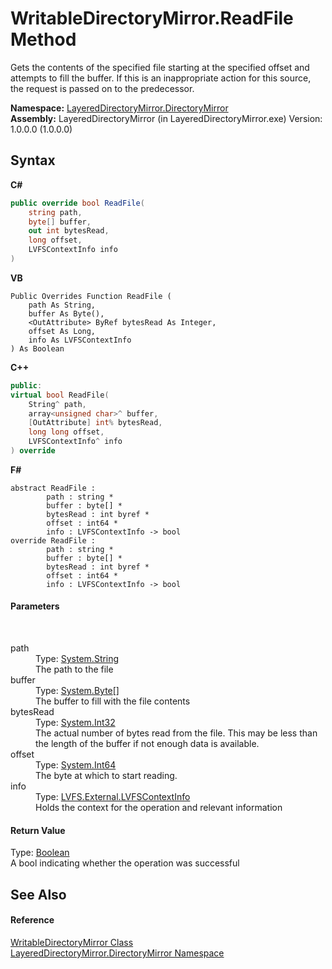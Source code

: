 # WritableDirectoryMirror.ReadFile Method 
 

Gets the contents of the specified file starting at the specified offset and attempts to fill the buffer. If this is an inappropriate action for this source, the request is passed on to the predecessor.

**Namespace:**&nbsp;<a href="8e43a026-b829-c5d6-efc2-1a8c2a152363">LayeredDirectoryMirror.DirectoryMirror</a><br />**Assembly:**&nbsp;LayeredDirectoryMirror (in LayeredDirectoryMirror.exe) Version: 1.0.0.0 (1.0.0.0)

## Syntax

**C#**<br />
``` C#
public override bool ReadFile(
	string path,
	byte[] buffer,
	out int bytesRead,
	long offset,
	LVFSContextInfo info
)
```

**VB**<br />
``` VB
Public Overrides Function ReadFile ( 
	path As String,
	buffer As Byte(),
	<OutAttribute> ByRef bytesRead As Integer,
	offset As Long,
	info As LVFSContextInfo
) As Boolean
```

**C++**<br />
``` C++
public:
virtual bool ReadFile(
	String^ path, 
	array<unsigned char>^ buffer, 
	[OutAttribute] int% bytesRead, 
	long long offset, 
	LVFSContextInfo^ info
) override
```

**F#**<br />
``` F#
abstract ReadFile : 
        path : string * 
        buffer : byte[] * 
        bytesRead : int byref * 
        offset : int64 * 
        info : LVFSContextInfo -> bool 
override ReadFile : 
        path : string * 
        buffer : byte[] * 
        bytesRead : int byref * 
        offset : int64 * 
        info : LVFSContextInfo -> bool 
```


#### Parameters
&nbsp;<dl><dt>path</dt><dd>Type: <a href="http://msdn2.microsoft.com/en-us/library/s1wwdcbf" target="_blank">System.String</a><br />The path to the file</dd><dt>buffer</dt><dd>Type: <a href="http://msdn2.microsoft.com/en-us/library/yyb1w04y" target="_blank">System.Byte</a>[]<br />The buffer to fill with the file contents</dd><dt>bytesRead</dt><dd>Type: <a href="http://msdn2.microsoft.com/en-us/library/td2s409d" target="_blank">System.Int32</a><br />The actual number of bytes read from the file. This may be less than the length of the buffer if not enough data is available.</dd><dt>offset</dt><dd>Type: <a href="http://msdn2.microsoft.com/en-us/library/6yy583ek" target="_blank">System.Int64</a><br />The byte at which to start reading.</dd><dt>info</dt><dd>Type: <a href="09c74a4d-3965-0d4b-f9f9-f9b54f7d56d9">LVFS.External.LVFSContextInfo</a><br />Holds the context for the operation and relevant information</dd></dl>

#### Return Value
Type: <a href="http://msdn2.microsoft.com/en-us/library/a28wyd50" target="_blank">Boolean</a><br />A bool indicating whether the operation was successful

## See Also


#### Reference
<a href="c822f227-d250-a635-4d8e-a5558d8b91b9">WritableDirectoryMirror Class</a><br /><a href="8e43a026-b829-c5d6-efc2-1a8c2a152363">LayeredDirectoryMirror.DirectoryMirror Namespace</a><br />